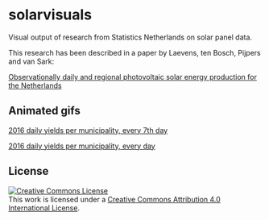 # solarvisuals
Visual output of research from Statistics Netherlands on solar panel data.

This research has been described in a paper by Laevens, ten Bosch, Pijpers and van Sark:

[Observationally daily and regional photovoltaic solar energy production for the Netherlands](https://arxiv.org/abs/2003.01728)

## Animated gifs

[2016 daily yields per municipality, every 7th day](pv_daily_2016_every7thday.gif)

[2016 daily yields per municipality, every day](pv_daily_2016.gif)


## License

[![Creative Commons License](https://i.creativecommons.org/l/by/4.0/88x31.png)](http://creativecommons.org/licenses/by/4.0/)  
This work is licensed under a [Creative Commons Attribution 4.0 International License](http://creativecommons.org/licenses/by/4.0/).